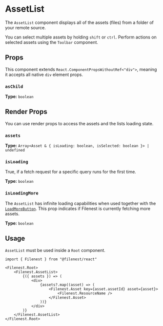 # AssetList

The `AssetList` component displays all of the assets (files) from a folder of your remote source.

You can select multiple assets by holding `shift` or `ctrl`. Perform actions on selected assets using the `Toolbar` component.

## Props

This component extends `React.ComponentPropsWithoutRef<"div">`, meaning it accepts all native `div` element props.

### `asChild`

**Type:** `boolean`

## Render Props
You can use render props to access the assets and the lists loading state.

### `assets`

**Type:** `Array<Asset & { isLoading: boolean, isSelected: boolean }> | undefined`

### `isLoading`
True, if a fetch request for a specific query runs for the first time.

**Type:** `boolean`

### `isLoadingMore`
The `AssetList` has infinite loading capabilities when used together with the [`LoadMoreButton`](/docs/frontend/components/load-more-button).
This prop indicates if Filenest is currently fetching more assets.

**Type:** `boolean`

## Usage

`AssetList` must be used inside a `Root` component.

```tsx
import { Filenest } from "@filenest/react"

<Filenest.Root>
    <Filenest.AssetList>
        {({ assets }) => (
            <div>
                {assets?.map((asset) => (
                    <Filenest.Asset key={asset.assetId} asset={asset}>
                        <Filenest.ResourceName />
                    </Filenest.Asset>
                ))}
            </div>
        )}
    </Filenest.AssetList>
</Filenest.Root>
```